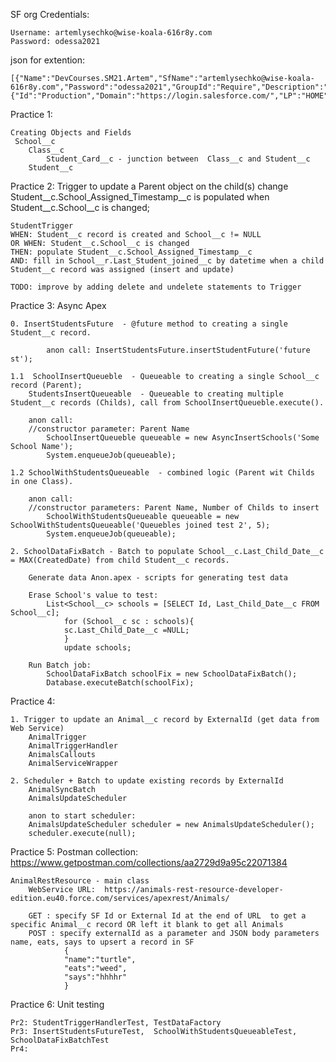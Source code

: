 SF org Credentials:
    
    Username: artemlysechko@wise-koala-616r8y.com
    Password: odessa2021

json for extention:
    
    [{"Name":"DevCourses.SM21.Artem","SfName":"artemlysechko@wise-koala-616r8y.com","Password":"odessa2021","GroupId":"Require","Description":"","orgId":"","Type":{"Id":"Production","Domain":"https://login.salesforce.com/","LP":"HOME","landingPageOtherUrl":""}}]

Practice 1: 
    
    Creating Objects and Fields
     School__c
        Class__c
            Student_Card__c - junction between  Class__c and Student__c
        Student__c

Practice 2: Trigger to update a Parent object on the child(s) change
    Student__c.School_Assigned_Timestamp__c is populated when Student__c.School__c is changed;

    StudentTrigger
    WHEN: Student__c record is created and School__c != NULL
    OR WHEN: Student__c.School__c is changed 
    THEN: populate Student__c.School_Assigned_Timestamp__c
    AND: fill in School__r.Last_Student_joined__c by datetime when a child Student__c record was assigned (insert and update)

    TODO: improve by adding delete and undelete statements to Trigger

Practice 3: Async Apex
    
    0. InsertStudentsFuture  - @future method to creating a single Student__c record.

            anon call: InsertStudentsFuture.insertStudentFuture('future st');

    1.1  SchoolInsertQueueble  - Queueable to creating a single School__c record (Parent);
        StudentsInsertQueueable  - Queueable to creating multiple Student__c records (Childs), call from SchoolInsertQueueble.execute().

        anon call: 
        //constructor parameter: Parent Name
            SchoolInsertQueueble queueable = new AsyncInsertSchools('Some School Name');
            System.enqueueJob(queueable);

    1.2 SchoolWithStudentsQueueable  - combined logic (Parent wit Childs in one Class).

        anon call: 
        //constructor parameters: Parent Name, Number of Childs to insert 
            SchoolWithStudentsQueueable queueable = new SchoolWithStudentsQueueable('Queuebles joined test 2', 5);
            System.enqueueJob(queueable);

    2. SchoolDataFixBatch - Batch to populate School__c.Last_Child_Date__c = MAX(CreatedDate) from child Student__c records.
        
        Generate data Anon.apex - scripts for generating test data
        
        Erase School's value to test: 
            List<School__c> schools = [SELECT Id, Last_Child_Date__c FROM School__c];
                for (School__c sc : schools){
                sc.Last_Child_Date__c =NULL;
                }
                update schools;

        Run Batch job:
            SchoolDataFixBatch schoolFix = new SchoolDataFixBatch();
            Database.executeBatch(schoolFix);

Practice 4:

    1. Trigger to update an Animal__c record by ExternalId (get data from Web Service)
        AnimalTrigger
        AnimalTriggerHandler
        AnimalsCallouts
        AnimalServiceWrapper

    2. Scheduler + Batch to update existing records by ExternalId
        AnimalSyncBatch
        AnimalsUpdateScheduler

        anon to start scheduler: 
        AnimalsUpdateScheduler scheduler = new AnimalsUpdateScheduler();
        scheduler.execute(null);

Practice 5:
    Postman collection: https://www.getpostman.com/collections/aa2729d9a95c22071384
    
    AnimalRestResource - main class
        WebService URL:  https://animals-rest-resource-developer-edition.eu40.force.com/services/apexrest/Animals/

        GET : specify SF Id or External Id at the end of URL  to get a specific Animal__c record OR left it blank to get all Animals
        POST : specify externalId as a parameter and JSON body parameters name, eats, says to upsert a record in SF
                {
                "name":"turtle",
                "eats":"weed",
                "says":"hhhhr"
                }

Practice 6: Unit testing
    
    Pr2: StudentTriggerHandlerTest, TestDataFactory
    Pr3: InsertStudentsFutureTest,  SchoolWithStudentsQueueableTest, SchoolDataFixBatchTest
    Pr4: 

